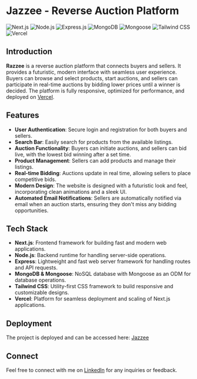 # Jazzee - Reverse Auction Platform

![Next.js](https://img.shields.io/badge/Next.js-000000?style=for-the-badge&logo=nextdotjs&logoColor=white)
![Node.js](https://img.shields.io/badge/Node.js-339933?style=for-the-badge&logo=nodedotjs&logoColor=white)
![Express.js](https://img.shields.io/badge/Express.js-000000?style=for-the-badge&logo=express&logoColor=white)
![MongoDB](https://img.shields.io/badge/MongoDB-47A248?style=for-the-badge&logo=mongodb&logoColor=white)
![Mongoose](https://img.shields.io/badge/Mongoose-880000?style=for-the-badge)
![Tailwind CSS](https://img.shields.io/badge/Tailwind%20CSS-38B2AC?style=for-the-badge&logo=tailwind-css&logoColor=white)
![Vercel](https://img.shields.io/badge/Vercel-000000?style=for-the-badge&logo=vercel&logoColor=white)

## Introduction

**Razzee** is a reverse auction platform that connects buyers and sellers. It provides a futuristic, modern interface with seamless user experience. Buyers can browse and select products, start auctions, and sellers can participate in real-time auctions by bidding lower prices until a winner is decided. The platform is fully responsive, optimized for performance, and deployed on [Vercel](https://reverseauction.vercel.app/).

## Features

- **User Authentication**: Secure login and registration for both buyers and sellers.
- **Search Bar**: Easily search for products from the available listings.
- **Auction Functionality**: Buyers can initiate auctions, and sellers can bid live, with the lowest bid winning after a set time.
- **Product Management**: Sellers can add products and manage their listings.
- **Real-time Bidding**: Auctions update in real time, allowing sellers to place competitive bids.
- **Modern Design**: The website is designed with a futuristic look and feel, incorporating clean animations and a sleek UI.
- **Automated Email Notifications**: Sellers are automatically notified via email when an auction starts, ensuring they don't miss any bidding opportunities.

## Tech Stack

- **Next.js**: Frontend framework for building fast and modern web applications.
- **Node.js**: Backend runtime for handling server-side operations.
- **Express**: Lightweight and fast web server framework for handling routes and API requests.
- **MongoDB & Mongoose**: NoSQL database with Mongoose as an ODM for database operations.
- **Tailwind CSS**: Utility-first CSS framework to build responsive and customizable designs.
- **Vercel**: Platform for seamless deployment and scaling of Next.js applications.

## Deployment

The project is deployed and can be accessed here: [Jazzee](https://reverseauction.vercel.app/)

## Connect

Feel free to connect with me on [LinkedIn](https://www.linkedin.com/in/hadityakumar/) for any inquiries or feedback.
